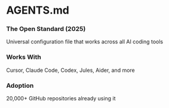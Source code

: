 # AGENTS.md

<div class="two-cols">

<FeatureCard v-click>

### The Open Standard (2025)

Universal configuration file that works across all AI coding tools

</FeatureCard>

<FeatureCard v-click>

### Works With

Cursor, Claude Code, Codex, Jules, Aider, and more

</FeatureCard>

<FeatureCard v-click>

### Adoption

20,000+ GitHub repositories already using it

</FeatureCard>

</div>
